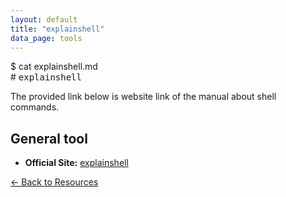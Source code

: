 ```yaml
---
layout: default
title: "explainshell"
data_page: tools
---
```


<div class="terminal-header">
  <span class="prompt">$</span> <span class="cmd">cat explainshell.md</span>
</div>
# <span style="font-family: 'Fira Mono', monospace;">explainshell</span>
  <p>The provided link below is website link of the manual about shell commands.</p>
<div class="resource-card">
  <h2>General tool</h2>
  <ul>
    <li><strong>Official Site:</strong> <a href="https://explainshell.com/" target="_blank">explainshell</a> </li>
  </ul>
</div>
<a href="/resources" class="back-link">&#8592; Back to Resources</a>